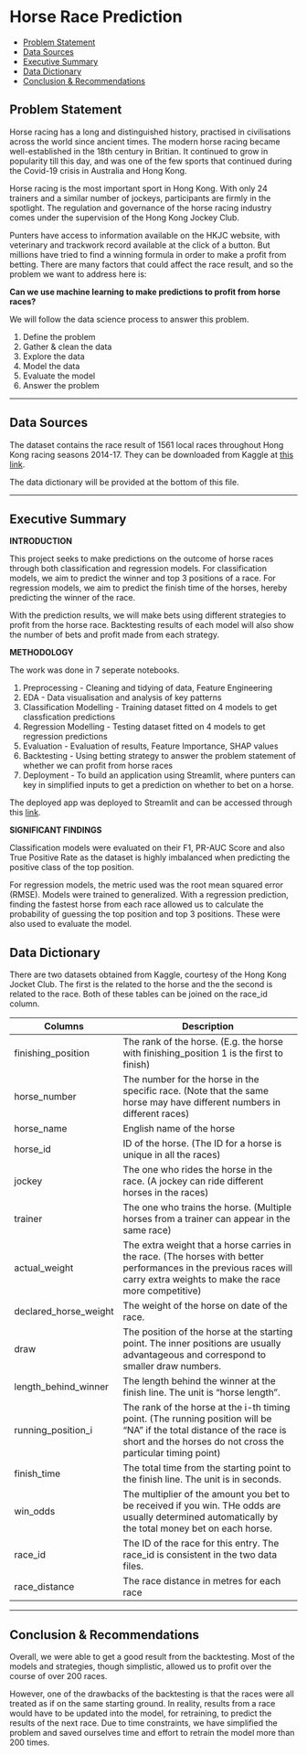 # Horse Race Prediction

 - [Problem Statement](#Problem-Statement)
 - [Data Sources](#Data-Sources)
 - [Executive Summary](#Executive-Summary)
 - [Data Dictionary](#Data-Dictionary)
 - [Conclusion & Recommendations](#Conclusion-&-Recommendations)
 

## Problem Statement
Horse racing has a long and distinguished history, practised in civilisations across the world since ancient times. The modern horse racing became well-established in the 18th century in Britian. It continued to grow in popularity till this day, and was one of the few sports that continued during the Covid-19 crisis in Australia and Hong Kong.

Horse racing is the most important sport in Hong Kong. With only 24 trainers and a similar number of jockeys, participants are firmly in the spotlight. The regulation and governance of the horse racing industry comes under the supervision of the Hong Kong Jockey Club.

Punters have access to information available on the HKJC website, with veterinary and trackwork record available at the click of a button. But millions have tried to find a winning formula in order to make a profit from betting. There are many factors that could affect the race result, and so the problem we want to address here is: 

**Can we use machine learning to make predictions to profit from horse races?**

We will follow the data science process to answer this problem.
1. Define the problem
2. Gather & clean the data
3. Explore the data
4. Model the data
5. Evaluate the model
6. Answer the problem

--- 
## Data Sources
The dataset contains the race result of 1561 local races throughout Hong Kong racing seasons 2014-17. They can be downloaded from Kaggle at [this link](https://www.kaggle.com/datasets/lantanacamara/hong-kong-horse-racing).

The data dictionary will be provided at the bottom of this file.

---
## Executive Summary
**INTRODUCTION**

This project seeks to make predictions on the outcome of horse races through both classification and regression models. For classification models, we aim to predict the winner and top 3 positions of a race. For regression models, we aim to predict the finish time of the horses, hereby predicting the winner of the race.

With the prediction results, we will make bets using different strategies to profit from the horse race. Backtesting results of each model will also show the number of bets and profit made from each strategy.

**METHODOLOGY**

The work was done in 7 seperate notebooks.
1. Preprocessing - Cleaning and tidying of data, Feature Engineering
2. EDA - Data visualisation and analysis of key patterns
3. Classification Modelling - Training dataset fitted on 4 models to get classfication predictions
4. Regression Modelling - Testing dataset fitted on 4 models to get regression predictions
5. Evaluation - Evaluation of results, Feature Importance, SHAP values
6. Backtesting - Using betting strategy to answer the problem statement of whether we can profit from horse races
7. Deployment - To build an application using Streamlit, where punters can key in simplified inputs to get a prediction on whether to bet on a horse.

The deployed app was deployed to Streamlit and can be accessed through this [link](https://ethan-horseraceprediction.streamlitapp.com/).


**SIGNIFICANT FINDINGS**

Classification models were evaluated on their F1, PR-AUC Score and also True Positive Rate as the dataset is highly imbalanced when predicting the positive class of the top position.

For regression models, the metric used was the root mean squared error (RMSE). Models were trained to generalized. With a regression prediction, finding the fastest horse from each race allowed us to calculate the probability of guessing the top position and top 3 positions. These were also used to evaluate the model.


## Data Dictionary

There are two datasets obtained from Kaggle, courtesy of the Hong Kong Jocket Club. The first is the related to the horse and the the second is related to the race. Both of these tables can be joined on the race_id column.

| Columns               	| Description                                                                                                                                                                            	|
|-----------------------	|----------------------------------------------------------------------------------------------------------------------------------------------------------------------------------------	|
| finishing_position    	| The rank of the horse. (E.g. the horse with finishing_position 1 is the first to finish)                                                                                               	|
| horse_number          	| The number for the horse in the specific race. (Note that the same horse may have different numbers in different races)                                                                	|
| horse_name            	| English name of the horse                                                                                                                                                              	|
| horse_id              	| ID of the horse. (The ID for a horse is unique in all the races)                                                                                                                       	|
| jockey                	| The one who rides the horse in the race. (A jockey can ride different horses in the races)                                                                                             	|
| trainer               	| The one who trains the horse. (Multiple horses from a trainer can appear in the same race)                                                                                             	|
| actual_weight         	| The extra weight that a horse carries in the race. (The horses with better performances in the previous races will carry extra weights to make the race more competitive)              	|
| declared_horse_weight 	| The weight of the horse on date of the race.                                                                                                                                           	|
| draw                  	| The position of the horse at the starting point. The inner positions are usually advantageous and correspond to smaller draw numbers.                                                  	|
| length_behind_winner  	| The length behind the winner at the finish line. The unit is “horse length”.                                                                                                           	|
| running_position_i    	| The rank of the horse at the i-th timing point. (The running position will be “NA” if the total distance of the race is short and the horses do not cross the particular timing point) 	|
| finish_time           	| The total time from the starting point to the finish line. The unit is in seconds.                                                                                                     	|
| win_odds              	| The multiplier of the amount you bet to be received if you win. THe odds are usually determined automatically by the total money bet on each horse.                                    	|
| race_id               	| The ID of the race for this entry. The race_id is consistent in the two data files.                                                                                                    	|
| race_distance         	| The race distance in metres for each race                                                                                                                                              	|

---
## Conclusion & Recommendations 
Overall, we were able to get a good result from the backtesting. Most of the models and strategies, though simplistic, allowed us to profit over the course of over 200 races.

However, one of the drawbacks of the backtesting is that the races were all treated as if on the same starting ground. In reality, results from a race would have to be updated into the model, for retraining, to predict the results of the next race. Due to time constraints, we have simplified the problem and saved ourselves time and effort to retrain the model more than 200 times.